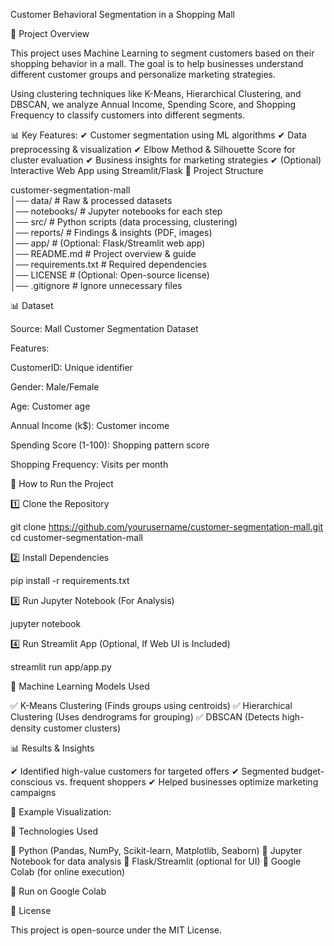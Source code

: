 Customer Behavioral Segmentation in a Shopping Mall

📌 Project Overview

This project uses Machine Learning to segment customers based on their shopping behavior in a mall. The goal is to help businesses understand different customer groups and personalize marketing strategies.

Using clustering techniques like K-Means, Hierarchical Clustering, and DBSCAN, we analyze Annual Income, Spending Score, and Shopping Frequency to classify customers into different segments.

📊 Key Features:
✔ Customer segmentation using ML algorithms
✔ Data preprocessing & visualization
✔ Elbow Method & Silhouette Score for cluster evaluation
✔ Business insights for marketing strategies
✔ (Optional) Interactive Web App using Streamlit/Flask
📂 Project Structure

customer-segmentation-mall  
│── data/               # Raw & processed datasets  
│── notebooks/          # Jupyter notebooks for each step  
│── src/               # Python scripts (data processing, clustering)  
│── reports/           # Findings & insights (PDF, images)  
│── app/               # (Optional: Flask/Streamlit web app)  
│── README.md          # Project overview & guide  
│── requirements.txt   # Required dependencies  
│── LICENSE            # (Optional: Open-source license)  
│── .gitignore         # Ignore unnecessary files

📊 Dataset

Source: Mall Customer Segmentation Dataset

Features:

CustomerID: Unique identifier

Gender: Male/Female

Age: Customer age

Annual Income (k$): Customer income

Spending Score (1-100): Shopping pattern score

Shopping Frequency: Visits per month


🚀 How to Run the Project

1️⃣ Clone the Repository

git clone https://github.com/yourusername/customer-segmentation-mall.git
cd customer-segmentation-mall

2️⃣ Install Dependencies

pip install -r requirements.txt

3️⃣ Run Jupyter Notebook (For Analysis)

jupyter notebook

4️⃣ Run Streamlit App (Optional, If Web UI is Included)

streamlit run app/app.py

🔬 Machine Learning Models Used

✅ K-Means Clustering (Finds groups using centroids)
✅ Hierarchical Clustering (Uses dendrograms for grouping)
✅ DBSCAN (Detects high-density customer clusters)

📊 Results & Insights

✔ Identified high-value customers for targeted offers
✔ Segmented budget-conscious vs. frequent shoppers
✔ Helped businesses optimize marketing campaigns

📌 Example Visualization:

📜 Technologies Used

🔹 Python (Pandas, NumPy, Scikit-learn, Matplotlib, Seaborn)
🔹 Jupyter Notebook for data analysis
🔹 Flask/Streamlit (optional for UI)
🔹 Google Colab (for online execution)

🔗 Run on Google Colab

📜 License

This project is open-source under the MIT License.


